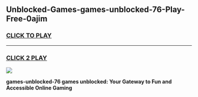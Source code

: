 
## Unblocked-Games-games-unblocked-76-Play-Free-0ajim
<h3>
<a href="https://premium76.site?title=games-unblocked-76&ref=18A1">CLICK TO PLAY</a></h3>
<hr>

<h3>
<a href="https://premium76.site?title=games-unblocked-76&ref=18A1">CLICK 2 PLAY</a>
  
</h3>

<a href="https://premium76.site?title=games-unblocked-76&ref=18A1"><img src="https://clearcache.store/games.png"></a>


**games-unblocked-76 games unblocked: Your Gateway to Fun and Accessible Online Gaming**
